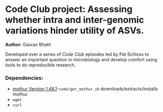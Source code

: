 # Code Club project: Assessing whether intra and inter-genomic variations hinder utility of ASVs.

**Author:** Gaurav Bhatti

Developed over a series of *Code Club* episodes led by Pat Schloss to answer an important question in microbiology and develop comfort using tools to do reproducible research.

### Dependencies:
* [mothur  Version 1.48.1](https://github.com/mothur/mothur/releases)-`code/get_mothur.sh` downloads/extracts/installs mothur.
* `wget`
* `curl`



